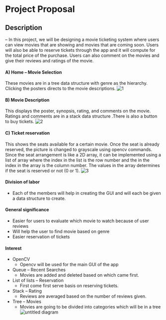 # Project Proposal

## Description 
– In this project, we will be designing a movie ticketing system where users can view movies that are showing and movies that are coming soon. Users will also be able to reserve tickets through the app and it will compute for the total price of the purchase. Users can also comment on the movies and give their reviews and ratings of the movie. 


#### A)	Home – Movie Selection
These movies are in a tree data structure with genre as the hierarchy. Clicking the posters directs to the movie descriptions.
![1](https://cloud.githubusercontent.com/assets/16644615/17390153/fa103514-5a3c-11e6-9e52-adffb307986b.png)


#### B)	Movie Description
This displays the poster, synopsis, rating, and comments on the movie. Ratings and comments are in a stack data structure .There is also a button to buy tickets.
![2](https://cloud.githubusercontent.com/assets/16644615/17390155/fa37e42e-5a3c-11e6-9082-a20855b78fad.png)


#### C)	Ticket reservation
This shows the seats available for a certain movie. Once the seat is already reserved, the picture is changed to grayscale using opencv commands.  Since the seat arrangement is like a 2D array, it can be implemented using a list of array where the index in the list is the row number and the in the index in the array is the column number. The values in the array determines if the seat is reserved or not (0 or 1).
![3](https://cloud.githubusercontent.com/assets/16644615/17390156/fa5f386c-5a3c-11e6-8e04-1be0d7198c8d.png)

#### Division of labor
- Each of the members will help in creating the GUI and will each be given a data structure to create.

	
#### General significance 
- Easier for users to evaluate which movie to watch because of user reviews
- Will help the user to find movie based on genre
- Easier reservation of tickets

#### Interest 
- OpenCV
	- Opencv will be used for the main GUI of the app 
- Queue – Recent  Searches
	- Movies are added and deleted based on which came first.
- List of lists – Reservation
	- First come first serve basis on reserving tickets.
- Stack – Rating
	- Reviews are averaged based on the number of reviews given.	
- Tree – Movies
	- Movies are going to be divided into categories which will be in a tree
	![untitled diagram](https://cloud.githubusercontent.com/assets/16644615/17397394/777ad324-5a6a-11e6-9045-6043d5d9028c.png)


